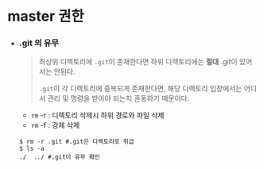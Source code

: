 # master 권한

- ### .git 의 유무

  > 최상위 디렉토리에 `.git`이 존재한다면 하위 디렉토리에는 **절대** .git이 있어서는 안된다.
  >
  > `.git`이 각 디렉토리에 중복되게 존재한다면, 해당 디렉토리 입장에서는 어디서 관리 및 명령을 받아야 되는지 혼동하기 때문이다.

  - `rm` -r :  디렉토리 삭제시 하위 경로와 파일 삭제
  - `rm` -f  :  강제 삭제

  ```shell
  $ rm -r .git #.git은 디렉토리로 취급
  $ ls -a
  ./  ../ #.git이 유무 확인
  ```

  

  